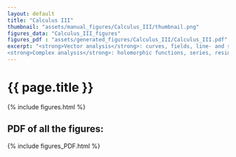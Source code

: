 ```yaml
---
layout: default
title: "Calculus III"
thumbnail: "assets/manual_figures/Calculus_III/thumbnail.png"
figures_data: "Calculus_III_figures"
figures_pdf : "assets/generated_figures/Calculus_III/Calculus_III.pdf"
excerpt: "<strong>Vector analysis</strong>: curves, fields, line- and surface integrals... <br>
<strong>Complex analysis</strong>: holomorphic functions, series, residue theorem..."  
---
```

<h1>{{ page.title }}</h1>

{% include figures.html %}

<h2>PDF of all the figures:</h2>

{% include figures_PDF.html %}


